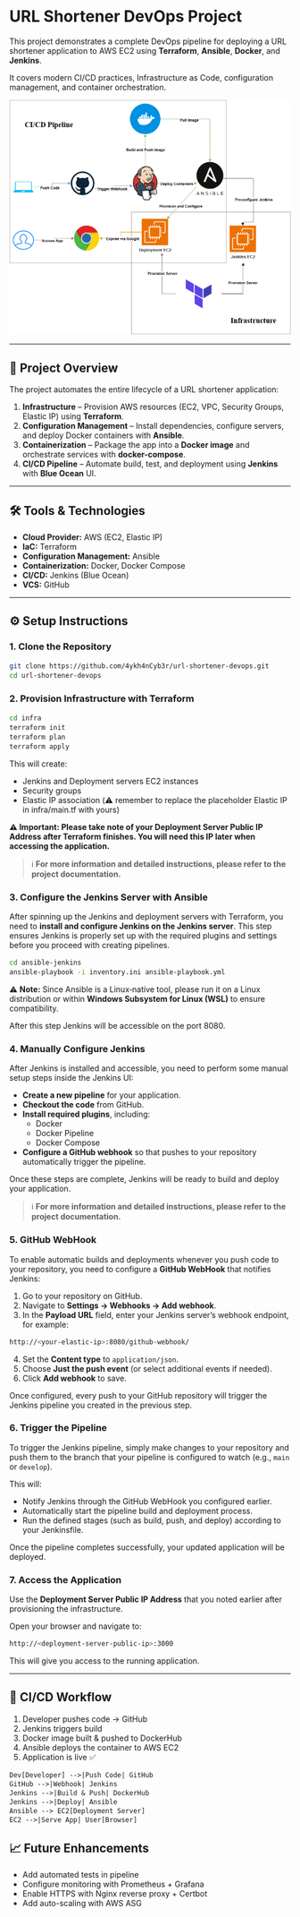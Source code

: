 # URL Shortener DevOps Project

This project demonstrates a complete DevOps pipeline for deploying a URL shortener application to AWS EC2 using **Terraform**, **Ansible**, **Docker**, and **Jenkins**.

It covers modern CI/CD practices, Infrastructure as Code, configuration management, and container orchestration.

![Architecture Overview](docs/architecture.png)

---

## 🚀 Project Overview

The project automates the entire lifecycle of a URL shortener application:

1. **Infrastructure** – Provision AWS resources (EC2, VPC, Security Groups, Elastic IP) using **Terraform**.
2. **Configuration Management** – Install dependencies, configure servers, and deploy Docker containers with **Ansible**.
3. **Containerization** – Package the app into a **Docker image** and orchestrate services with **docker-compose**.
4. **CI/CD Pipeline** – Automate build, test, and deployment using **Jenkins** with **Blue Ocean** UI.

---

## 🛠️ Tools & Technologies

- **Cloud Provider:** AWS (EC2, Elastic IP)
- **IaC:** Terraform
- **Configuration Management:** Ansible
- **Containerization:** Docker, Docker Compose
- **CI/CD:** Jenkins (Blue Ocean)
- **VCS:** GitHub

---

## ⚙️ Setup Instructions

### 1. Clone the Repository
```bash
git clone https://github.com/4ykh4nCyb3r/url-shortener-devops.git
cd url-shortener-devops
```
### 2. Provision Infrastructure with Terraform
```bash
cd infra
terraform init
terraform plan
terraform apply
```
This will create:
- Jenkins and Deployment servers EC2 instances
- Security groups
- Elastic IP association (⚠️ remember to replace the placeholder Elastic IP in infra/main.tf with yours)

**⚠️ Important: Please take note of your Deployment Server Public IP Address after Terraform finishes. You will need this IP later when accessing the application.**

> ℹ️ **For more information and detailed instructions, please refer to the project documentation.**

### 3. Configure the Jenkins Server with Ansible

After spinning up the Jenkins and deployment servers with Terraform, you need to **install and configure Jenkins on the Jenkins server**. This step ensures Jenkins is properly set up with the required plugins and settings before you proceed with creating pipelines.
```bash
cd ansible-jenkins
ansible-playbook -i inventory.ini ansible-playbook.yml
```
⚠️ **Note:** Since Ansible is a Linux‑native tool, please run it on a Linux distribution or within **Windows Subsystem for Linux (WSL)** to ensure compatibility.

After this step Jenkins will be accessible on the port 8080.

### 4. Manually Configure Jenkins

After Jenkins is installed and accessible, you need to perform some manual setup steps inside the Jenkins UI:

- **Create a new pipeline** for your application.
- **Checkout the code** from GitHub.
- **Install required plugins**, including:
  - Docker
  - Docker Pipeline
  - Docker Compose
- **Configure a GitHub webhook** so that pushes to your repository automatically trigger the pipeline.

Once these steps are complete, Jenkins will be ready to build and deploy your application.

> ℹ️ **For more information and detailed instructions, please refer to the project documentation.**

### 5. GitHub WebHook

To enable automatic builds and deployments whenever you push code to your repository, you need to configure a **GitHub WebHook** that notifies Jenkins:

1. Go to your repository on GitHub.
2. Navigate to **Settings → Webhooks → Add webhook**.
3. In the **Payload URL** field, enter your Jenkins server’s webhook endpoint, for example:
```bash
http://<your-elastic-ip>:8080/github-webhook/
```
4. Set the **Content type** to `application/json`.
5. Choose **Just the push event** (or select additional events if needed).
6. Click **Add webhook** to save.

Once configured, every push to your GitHub repository will trigger the Jenkins pipeline you created in the previous step.

### 6. Trigger the Pipeline

To trigger the Jenkins pipeline, simply make changes to your repository and push them to the branch that your pipeline is configured to watch (e.g., `main` or `develop`).  

This will:
- Notify Jenkins through the GitHub WebHook you configured earlier.
- Automatically start the pipeline build and deployment process.
- Run the defined stages (such as build, push, and deploy) according to your Jenkinsfile.

Once the pipeline completes successfully, your updated application will be deployed.

### 7. Access the Application

Use the **Deployment Server Public IP Address** that you noted earlier after provisioning the infrastructure.  

Open your browser and navigate to:

```bash
http://<deployment-server-public-ip>:3000
```

This will give you access to the running application.

---


## 🔄 CI/CD Workflow

1. Developer pushes code → GitHub
2. Jenkins triggers build
3. Docker image built & pushed to DockerHub
4. Ansible deploys the container to AWS EC2
5. Application is live ✅

```mermaid
Dev[Developer] -->|Push Code| GitHub
GitHub -->|Webhook| Jenkins
Jenkins -->|Build & Push| DockerHub
Jenkins -->|Deploy| Ansible
Ansible --> EC2[Deployment Server]
EC2 -->|Serve App| User[Browser]
```

## 📈 Future Enhancements
- Add automated tests in pipeline
- Configure monitoring with Prometheus + Grafana
- Enable HTTPS with Nginx reverse proxy + Certbot
- Add auto-scaling with AWS ASG
